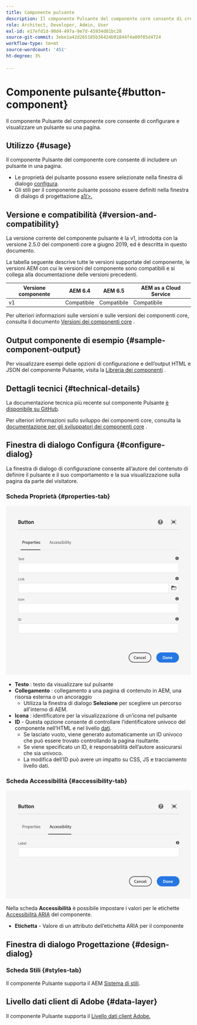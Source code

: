 ```yaml
---
title: Componente pulsante
description: Il componente Pulsante del componente core consente di creare e visualizzare un pulsante.
role: Architect, Developer, Admin, User
exl-id: e17efd1d-90d4-497a-9e7d-45934d81bc28
source-git-commit: 3ebe1a42d265185b36424b01844f4a00f05d4724
workflow-type: tm+mt
source-wordcount: '451'
ht-degree: 3%

---
```


# Componente pulsante{#button-component}

Il componente Pulsante del componente core consente di configurare e visualizzare un pulsante su una pagina.

## Utilizzo {#usage}

Il componente Pulsante del componente core consente di includere un pulsante in una pagina.

* Le proprietà del pulsante possono essere selezionate nella finestra di dialogo [configura](#configure-dialog).
* Gli stili per il componente pulsante possono essere definiti nella finestra di dialogo di progettazione [a1/>.](#design-dialog)

## Versione e compatibilità {#version-and-compatibility}

La versione corrente del componente pulsante è la v1, introdotta con la versione 2.5.0 dei componenti core a giugno 2019, ed è descritta in questo documento.

La tabella seguente descrive tutte le versioni supportate del componente, le versioni AEM con cui le versioni del componente sono compatibili e si collega alla documentazione delle versioni precedenti.

| Versione componente | AEM 6.4 | AEM 6.5 | AEM as a Cloud Service |
|--- |--- |---|---|
| v1 | Compatibile | Compatibile | Compatibile |

Per ulteriori informazioni sulle versioni e sulle versioni dei componenti core, consulta il documento [Versioni dei componenti core](/help/versions.md) .

## Output componente di esempio {#sample-component-output}

Per visualizzare esempi delle opzioni di configurazione e dell’output HTML e JSON del componente Pulsante, visita la [Libreria dei componenti](https://adobe.com/go/aem_cmp_library_button) .

## Dettagli tecnici {#technical-details}

La documentazione tecnica più recente sul componente Pulsante [è disponibile su GitHub](https://adobe.com/go/aem_cmp_tech_button_v1).

Per ulteriori informazioni sullo sviluppo dei componenti core, consulta la [documentazione per gli sviluppatori dei componenti core](/help/developing/overview.md) .

## Finestra di dialogo Configura {#configure-dialog}

La finestra di dialogo di configurazione consente all’autore del contenuto di definire il pulsante e il suo comportamento e la sua visualizzazione sulla pagina da parte del visitatore.

### Scheda Proprietà {#properties-tab}

![Scheda Proprietà della finestra di dialogo di modifica del componente Pulsante](/help/assets/button-edit-properties.png)

* **Testo** : testo da visualizzare sul pulsante
* **Collegamento** : collegamento a una pagina di contenuto in AEM, una risorsa esterna o un ancoraggio
   * Utilizza la finestra di dialogo **Selezione** per scegliere un percorso all&#39;interno di AEM.
* **Icona** : identificatore per la visualizzazione di un’icona nel pulsante
* **ID**  - Questa opzione consente di controllare l’identificatore univoco del componente nell’HTML e nel livello  [dati](/help/developing/data-layer/overview.md).
   * Se lasciato vuoto, viene generato automaticamente un ID univoco che può essere trovato controllando la pagina risultante.
   * Se viene specificato un ID, è responsabilità dell’autore assicurarsi che sia univoco.
   * La modifica dell’ID può avere un impatto su CSS, JS e tracciamento livello dati.

### Scheda Accessibilità {#accessibility-tab}

![Scheda Accessibilità della finestra di dialogo di modifica del componente Pulsante](/help/assets/button-edit-accessibility.png)

Nella scheda **Accessibilità** è possibile impostare i valori per le etichette [Accessibilità ARIA](https://www.w3.org/WAI/standards-guidelines/aria/) del componente.

* **Etichetta**  - Valore di un attributo dell’etichetta ARIA per il componente

## Finestra di dialogo Progettazione {#design-dialog}

### Scheda Stili {#styles-tab}

Il componente Pulsante supporta il AEM [Sistema di stili](/help/get-started/authoring.md#component-styling).

## Livello dati client di Adobe {#data-layer}

Il componente Pulsante supporta il [Livello dati client Adobe.](/help/developing/data-layer/overview.md)
